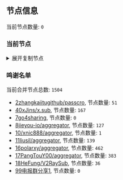
## 节点信息
当前节点数量: `0`
### 当前节点
<details>
  <summary>展开复制节点</summary>

    

</details>

### 鸣谢名单
当前合并节点总数: `1504`
- [2zhangkaiitugithub/passcro](https://github.com/zhangkaiitugithub/passcro), 节点数量: `51`
- [40xJins/x.sub](https://github.com/0xJins/x.sub), 节点数量: `167`
- [7go4sharing](https://github.com/go4sharing), 节点数量: `0`
- [8jieyou-io/aggregator](https://github.com/jieyou-io/aggregator), 节点数量: `127`
- [10/xnic888/aggregator](https://github.com/xnic888/aggregator), 节点数量: `1`
- [11liusil/aggregator](https://github.com/liusil/aggregator), 节点数量: `139`
- [16polarxy/aggregator](https://github.com/polarxy/aggregator), 节点数量: `462`
- [17PangTouY00/aggregator](https://github.com/PangTouY00/aggregator), 节点数量: `383`
- [18HeFung/V2RaySub](https://github.com/HeFung/V2RaySub), 节点数量: `36`
- [99电报群分享1](https://github.com/cdddbc/getAirport), 节点数量: `0`


